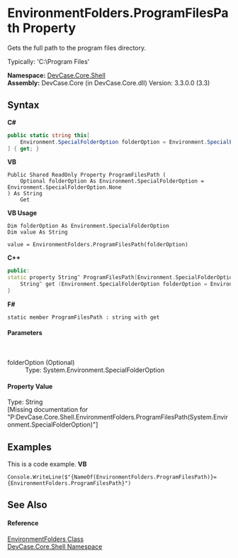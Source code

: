 # EnvironmentFolders.ProgramFilesPath Property 
 

Gets the full path to the program files directory. 

 Typically: 'C:\Program Files'

**Namespace:**&nbsp;<a href="N_DevCase_Core_Shell">DevCase.Core.Shell</a><br />**Assembly:**&nbsp;DevCase.Core (in DevCase.Core.dll) Version: 3.3.0.0 (3.3)

## Syntax

**C#**<br />
``` C#
public static string this[
	Environment.SpecialFolderOption folderOption = Environment.SpecialFolderOption.None
] { get; }
```

**VB**<br />
``` VB
Public Shared ReadOnly Property ProgramFilesPath ( 
	Optional folderOption As Environment.SpecialFolderOption = Environment.SpecialFolderOption.None
) As String
	Get
```

**VB Usage**<br />
``` VB Usage
Dim folderOption As Environment.SpecialFolderOption
Dim value As String

value = EnvironmentFolders.ProgramFilesPath(folderOption)

```

**C++**<br />
``` C++
public:
static property String^ ProgramFilesPath[Environment.SpecialFolderOption folderOption = Environment.SpecialFolderOption::None] {
	String^ get (Environment.SpecialFolderOption folderOption = Environment.SpecialFolderOption::None);
}
```

**F#**<br />
``` F#
static member ProgramFilesPath : string with get

```


#### Parameters
&nbsp;<dl><dt>folderOption (Optional)</dt><dd>Type: System.Environment.SpecialFolderOption<br /></dd></dl>

#### Property Value
Type: String<br />\[Missing <value> documentation for "P:DevCase.Core.Shell.EnvironmentFolders.ProgramFilesPath(System.Environment.SpecialFolderOption)"\]

## Examples
This is a code example. 
**VB**<br />
``` VB
Console.WriteLine($"{NameOf(EnvironmentFolders.ProgramFilesPath)}={EnvironmentFolders.ProgramFilesPath}")
```


## See Also


#### Reference
<a href="T_DevCase_Core_Shell_EnvironmentFolders">EnvironmentFolders Class</a><br /><a href="N_DevCase_Core_Shell">DevCase.Core.Shell Namespace</a><br />